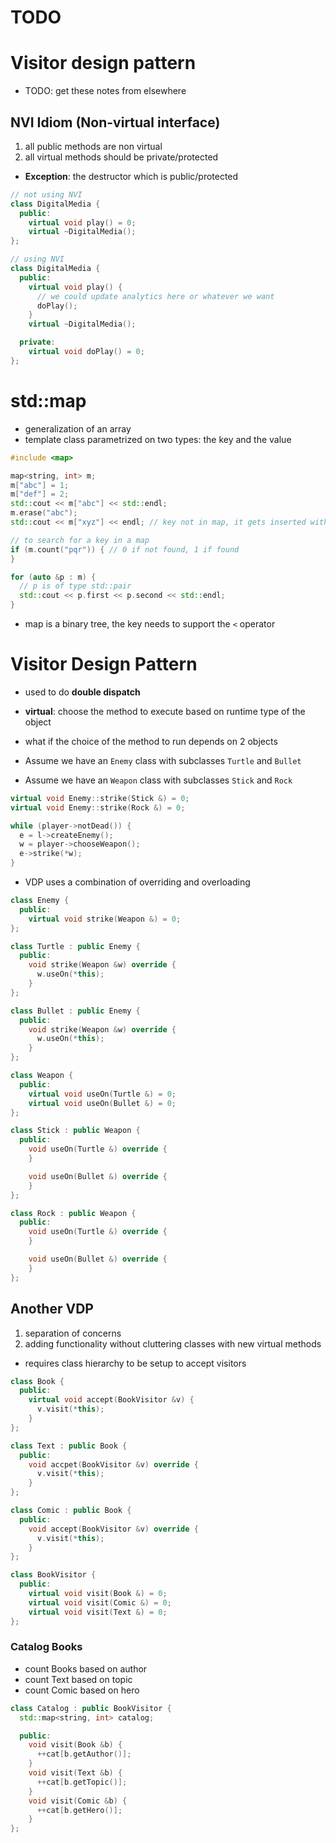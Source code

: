 #  TODO

# Visitor design pattern

* TODO: get these notes from elsewhere

## NVI Idiom (Non-virtual interface)

1. all public methods are non virtual
2. all virtual methods should be private/protected

* **Exception**: the destructor which is public/protected

```cpp
// not using NVI
class DigitalMedia {
  public:
    virtual void play() = 0;
    virtual ~DigitalMedia();
};

// using NVI
class DigitalMedia {
  public:
    virtual void play() {
      // we could update analytics here or whatever we want
      doPlay();
    }
    virtual ~DigitalMedia();

  private:
    virtual void doPlay() = 0;
};
```

# std::map

* generalization of an array
* template class parametrized on two types: the key and the value

```cpp
#include <map>

map<string, int> m;
m["abc"] = 1;
m["def"] = 2;
std::cout << m["abc"] << std::endl;
m.erase("abc");
std::cout << m["xyz"] << endl; // key not in map, it gets inserted with a default value (0)

// to search for a key in a map
if (m.count("pqr")) { // 0 if not found, 1 if found
}

for (auto &p : m) {
  // p is of type std::pair
  std::cout << p.first << p.second << std::endl;
}
```

* map is a binary tree, the key needs to support the `<` operator

# Visitor Design Pattern

* used to do **double dispatch**
* **virtual**: choose the method to execute based on runtime type of the object
* what if the choice of the method to run depends on 2 objects

* Assume we have an `Enemy` class with subclasses `Turtle` and `Bullet`
* Assume we have an `Weapon` class with subclasses `Stick` and `Rock`

```cpp
virtual void Enemy::strike(Stick &) = 0;
virtual void Enemy::strike(Rock &) = 0;

while (player->notDead()) {
  e = l->createEnemy();
  w = player->chooseWeapon();
  e->strike(*w);
}
```

* VDP uses a combination of overriding and overloading

```cpp
class Enemy {
  public:
    virtual void strike(Weapon &) = 0;
};

class Turtle : public Enemy {
  public:
    void strike(Weapon &w) override {
      w.useOn(*this);
    }
};

class Bullet : public Enemy {
  public:
    void strike(Weapon &w) override {
      w.useOn(*this);
    }
};

class Weapon {
  public:
    virtual void useOn(Turtle &) = 0;
    virtual void useOn(Bullet &) = 0;
};

class Stick : public Weapon {
  public:
    void useOn(Turtle &) override {
    }

    void useOn(Bullet &) override {
    }
};

class Rock : public Weapon {
  public:
    void useOn(Turtle &) override {
    }

    void useOn(Bullet &) override {
    }
};
```

## Another VDP

1. separation of concerns
2. adding functionality without cluttering classes with new virtual methods

* requires class hierarchy to be setup to accept visitors

```cpp
class Book {
  public:
    virtual void accept(BookVisitor &v) {
      v.visit(*this);
    }
};

class Text : public Book {
  public:
    void accpet(BookVisitor &v) override {
      v.visit(*this);
    }
};

class Comic : public Book {
  public:
    void accept(BookVisitor &v) override {
      v.visit(*this);
    }
};

class BookVisitor {
  public:
    virtual void visit(Book &) = 0;
    virtual void visit(Comic &) = 0;
    virtual void visit(Text &) = 0;
};
```

### Catalog Books

* count Books based on author
* count Text based on topic
* count Comic based on hero

```cpp
class Catalog : public BookVisitor {
  std::map<string, int> catalog;

  public:
    void visit(Book &b) {
      ++cat[b.getAuthor()];
    }
    void visit(Text &b) {
      ++cat[b.getTopic()];
    }
    void visit(Comic &b) {
      ++cat[b.getHero()];
    }
};
```
